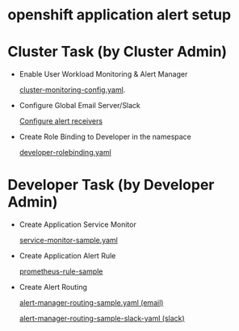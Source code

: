 # openshift application alert setup

# Cluster Task (by Cluster Admin)
* Enable User Workload Monitoring & Alert Manager
  
   [cluster-monitoring-config.yaml](https://github.com/troy-adianto/openshift-application-alert-setup/blob/main/admin/cluster-monitoring-config.yaml).
  
* Configure Global Email Server/Slack
  
  [Configure alert receivers](https://docs.openshift.com/container-platform/4.11/monitoring/managing-alerts.html#configuring-alert-receivers_managing-alerts)

* Create Role Binding to Developer in the namespace

   [developer-rolebinding.yaml](https://github.com/troy-adianto/openshift-application-alert-setup/blob/main/admin/developer-rolebinding.yaml)
   
   
# Developer Task (by Developer Admin)

* Create Application Service Monitor
   
   [service-monitor-sample.yaml](https://github.com/troy-adianto/openshift-application-alert-setup/blob/main/dev/service-monitor-sample.yaml)

* Create Application Alert Rule
   
   [prometheus-rule-sample](https://github.com/troy-adianto/openshift-application-alert-setup/blob/main/dev/prometheus-rule-sample.yaml)

* Create Alert Routing
  
   [alert-manager-routing-sample.yaml (email)](https://github.com/troy-adianto/openshift-application-alert-setup/blob/main/dev/alert-manager-routing-sample.yaml)

  [alert-manager-routing-sample-slack-yaml (slack)](https://github.com/troy-adianto/openshift-application-alert-setup/blob/main/dev/alert-manager-routing-sample-slack.yaml)





